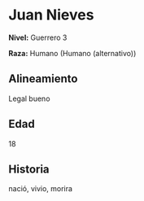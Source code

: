 # Juan Nieves

**Nivel:** Guerrero 3

**Raza:** Humano (Humano (alternativo))

## Alineamiento
Legal bueno

## Edad
18

## Historia
nació, vivio, morira

